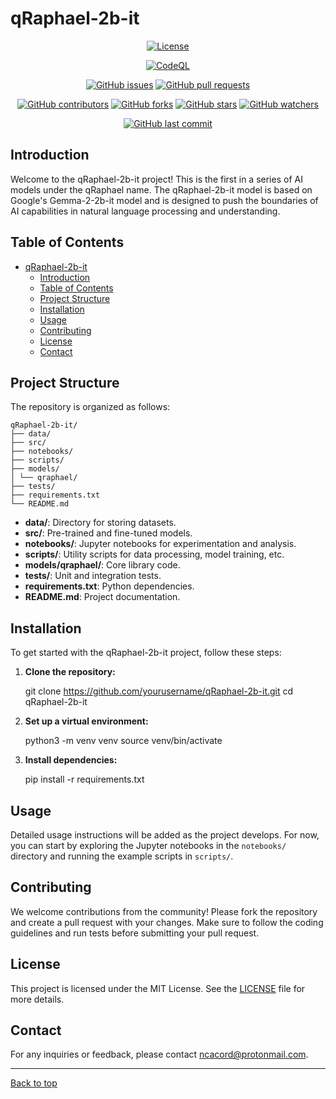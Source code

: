 # qRaphael-2b-it

<p align="center">
  <a href="https://github.com/Into-The-Grey/qRaphael/blob/main/LICENSE"><img alt="License" src="https://img.shields.io/github/license/Into-The-Grey/qRaphael"></a>
</p>

<p align="center">
  <a href="https://github.com/Into-The-Grey/qRaphael/actions/workflows/codeql.yml"><img alt="CodeQL" src="https://github.com/Into-The-Grey/qRaphael/actions/workflows/codeql.yml/badge.svg"></a>
</p>

<p align="center">
  <a href="https://github.com/Into-The-Grey/qRaphael/issues"><img alt="GitHub issues" src="https://img.shields.io/github/issues/Into-The-Grey/qRaphael"></a>
  <a href="https://github.com/Into-The-Grey/qRaphael/pulls"><img alt="GitHub pull requests" src="https://img.shields.io/github/issues-pr/Into-The-Grey/qRaphael"></a>
</p>

<p align="center">
  <a href="https://github.com/Into-The-Grey/qRaphael/graphs/contributors"><img alt="GitHub contributors" src="https://img.shields.io/github/contributors/Into-The-Grey/qRaphael"></a>
  <a href="https://github.com/Into-The-Grey/qRaphael/network/members"><img alt="GitHub forks" src="https://img.shields.io/github/forks/Into-The-Grey/qRaphael"></a>
  <a href="https://github.com/Into-The-Grey/qRaphael/stargazers"><img alt="GitHub stars" src="https://img.shields.io/github/stars/Into-The-Grey/qRaphael"></a>
  <a href="https://github.com/Into-The-Grey/qRaphael/watchers"><img alt="GitHub watchers" src="https://img.shields.io/github/watchers/Into-The-Grey/qRaphael"></a>
</p>

<p align="center">
  <a href="https://github.com/Into-The-Grey/qRaphael/commits/main"><img alt="GitHub last commit" src="https://img.shields.io/github/last-commit/Into-The-Grey/qRaphael"></a>
</p>

## Introduction

Welcome to the qRaphael-2b-it project! This is the first in a series of AI models under the qRaphael name. The qRaphael-2b-it model is based on Google's Gemma-2-2b-it model and is designed to push the boundaries of AI capabilities in natural language processing and understanding.

## Table of Contents

- [qRaphael-2b-it](#qraphael-2b-it)
  - [Introduction](#introduction)
  - [Table of Contents](#table-of-contents)
  - [Project Structure](#project-structure)
  - [Installation](#installation)
  - [Usage](#usage)
  - [Contributing](#contributing)
  - [License](#license)
  - [Contact](#contact)

## Project Structure

The repository is organized as follows:

    qRaphael-2b-it/
    ├── data/
    ├── src/
    ├── notebooks/
    ├── scripts/
    ├── models/
    │ └── qraphael/
    ├── tests/
    ├── requirements.txt
    └── README.md

- **data/**: Directory for storing datasets.
- **src/**: Pre-trained and fine-tuned models.
- **notebooks/**: Jupyter notebooks for experimentation and analysis.
- **scripts/**: Utility scripts for data processing, model training, etc.
- **models/qraphael/**: Core library code.
- **tests/**: Unit and integration tests.
- **requirements.txt**: Python dependencies.
- **README.md**: Project documentation.

## Installation

To get started with the qRaphael-2b-it project, follow these steps:

1. **Clone the repository:**

    git clone <https://github.com/yourusername/qRaphael-2b-it.git>
    cd qRaphael-2b-it

2. **Set up a virtual environment:**

    python3 -m venv venv
    source venv/bin/activate

3. **Install dependencies:**

    pip install -r requirements.txt

## Usage

Detailed usage instructions will be added as the project develops. For now, you can start by exploring the Jupyter notebooks in the `notebooks/` directory and running the example scripts in `scripts/`.

## Contributing

We welcome contributions from the community! Please fork the repository and create a pull request with your changes. Make sure to follow the coding guidelines and run tests before submitting your pull request.

## License

This project is licensed under the MIT License. See the [LICENSE](LICENSE) file for more details.

## Contact

For any inquiries or feedback, please contact [ncacord@protonmail.com](mailto:yourname@example.com).

---
[Back to top](#qraphael-2b-it)
